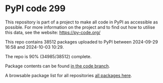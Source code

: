 # PyPI code 299

This repository is part of a project to make all code in PyPI as accessible as possible. For more information 
on the project and to find out how to utilise this data, see the website: https://py-code.org/

This repo contains 38512 packages uploaded to PyPI between 
2024-09-29 16:58 and 2024-10-03 10:29.

The repo is 90% (34985/38512) complete.

Package contents can be found [in the code branch](https://github.com/pypi-data/pypi-mirror-299/tree/code/packages).

A browsable package list for all repositories [all packages here](https://py-code.org/repositories/pypi-mirror-299).


